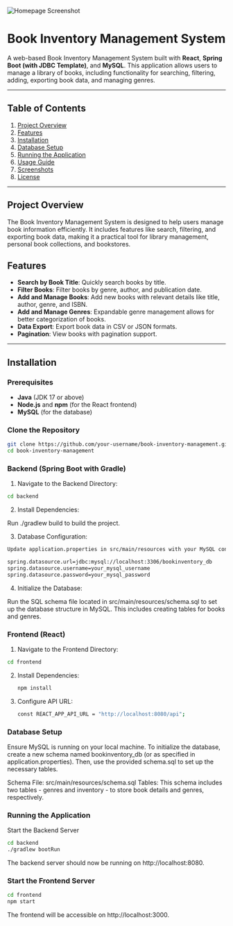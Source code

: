 ![Homepage Screenshot](BookInventory.png)

# Book Inventory Management System

A web-based Book Inventory Management System built with **React**, **Spring Boot (with JDBC Template)**, and **MySQL**. This application allows users to manage a library of books, including functionality for searching, filtering, adding, exporting book data, and managing genres.

---

## Table of Contents
1. [Project Overview](#project-overview)
2. [Features](#features)
3. [Installation](#installation)
4. [Database Setup](#database-setup)
5. [Running the Application](#running-the-application)
6. [Usage Guide](#usage-guide)
7. [Screenshots](#screenshots)
8. [License](#license)

---

## Project Overview

The Book Inventory Management System is designed to help users manage book information efficiently. It includes features like search, filtering, and exporting book data, making it a practical tool for library management, personal book collections, and bookstores.

## Features

- **Search by Book Title**: Quickly search books by title.
- **Filter Books**: Filter books by genre, author, and publication date.
- **Add and Manage Books**: Add new books with relevant details like title, author, genre, and ISBN.
- **Add and Manage Genres**: Expandable genre management allows for better categorization of books.
- **Data Export**: Export book data in CSV or JSON formats.
- **Pagination**: View books with pagination support.

---

## Installation

### Prerequisites
- **Java** (JDK 17 or above)
- **Node.js** and **npm** (for the React frontend)
- **MySQL** (for the database)

### Clone the Repository
```bash
git clone https://github.com/your-username/book-inventory-management.git
cd book-inventory-management
```

### Backend (Spring Boot with Gradle)
1. Navigate to the Backend Directory:
```bash
cd backend
```
2. Install Dependencies:

Run ./gradlew build to build the project.

3. Database Configuration:
```bash
Update application.properties in src/main/resources with your MySQL configuration:

spring.datasource.url=jdbc:mysql://localhost:3306/bookinventory_db
spring.datasource.username=your_mysql_username
spring.datasource.password=your_mysql_password
```
4. Initialize the Database:

Run the SQL schema file located in src/main/resources/schema.sql to set up the database structure in MySQL. This includes creating tables for books and genres.

### Frontend (React)
1. Navigate to the Frontend Directory:

```bash
cd frontend
```

2. Install Dependencies:
   ```bash
   npm install
   ```
3. Configure API URL:
   ```bash
   const REACT_APP_API_URL = "http://localhost:8080/api";
    ```
### Database Setup
Ensure MySQL is running on your local machine. To initialize the database, create a new schema named bookinventory_db (or as specified in application.properties). Then, use the provided schema.sql to set up the necessary tables.

Schema File: src/main/resources/schema.sql
Tables: This schema includes two tables - genres and inventory - to store book details and genres, respectively.

### Running the Application
Start the Backend Server
```bash
cd backend
./gradlew bootRun
```
The backend server should now be running on http://localhost:8080.

### Start the Frontend Server
```bash
cd frontend
npm start
```
The frontend will be accessible on http://localhost:3000.



